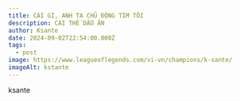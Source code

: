 ```yaml
---
title: CÁI GÌ, ANH TA CHỦ ĐỘNG TÌM TÔI
description: CÁI THẾ DẦU ĂN
author: Ksante
date: 2024-09-02T22:54:00.000Z
tags:
  - post
image: https://www.leagueoflegends.com/vi-vn/champions/k-sante/
imageAlt: kstante
---
```

ksante
